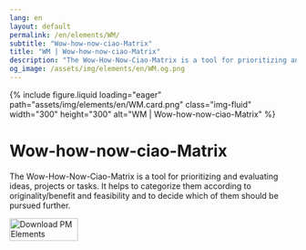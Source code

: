 ```yaml
---
lang: en
layout: default
permalink: /en/elements/WM/
subtitle: "Wow-how-now-ciao-Matrix"
title: "WM | Wow-how-now-ciao-Matrix"
description: "The Wow-How-Now-Ciao-Matrix is a tool for prioritizing and evaluating ideas, projects or tasks. It helps to categorize them according to originality/benefit and feasibility and to decide which of them should be pursued further."
og_image: /assets/img/elements/en/WM.og.png
---
```


{% include figure.liquid loading="eager" path="assets/img/elements/en/WM.card.png" class="img-fluid" width="300" height="300" alt="WM | Wow-how-now-ciao-Matrix" %}

# Wow-how-now-ciao-Matrix

The Wow-How-Now-Ciao-Matrix is a tool for prioritizing and evaluating ideas, projects or tasks. It helps to categorize them according to originality/benefit and feasibility and to decide which of them should be pursued further.

<a href="https://apps.apple.com/app/apple-store/id6738084498?pt=127441684&ct=website&mt=8">
  <img src="{{ "assets/img/en/appstore.png" | relative_url }}" width="120" height="40" alt="Download PM Elements">
</a>
